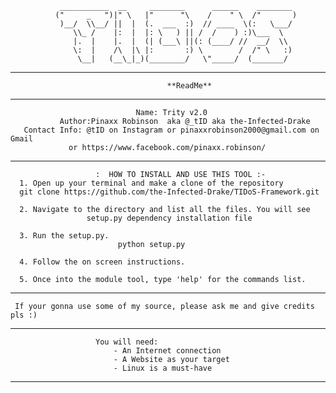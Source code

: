
               ___________  __     ________      ______    ________  
              ("     _   ")|" \   |"      "\    /    " \  /"       ) 
               )__/  \\__/ ||  |  (.  ___  :)  // ____  \(:   \___/  
                  \\_ /    |:  |  |: \   ) || /  /    ) :)\___  \    
                  |.  |    |.  |  (| (___\ ||(: (____/ //  __/  \\   
                  \:  |    /\  |\ |:       :) \        /  /" \   :)  
                   \__|   (__\_|_)(________/   \"_____/  (_______/   
                                                        
------------------------------------------------------------------------------------
                                       **ReadMe**
------------------------------------------------------------------------------------
                                Name: Trity v2.0
               Author:Pinaxx Robinson  aka @_tID aka the-Infected-Drake
       Contact Info: @tID on Instagram or pinaxxrobinson2000@gmail.com on Gmail
	             or https://www.facebook.com/pinaxx.robinson/
------------------------------------------------------------------------------------
                       :  HOW TO INSTALL AND USE THIS TOOL :-
	  1. Open up your terminal and make a clone of the repository
	  git clone https://github.com/the-Infected-Drake/TIDoS-Framework.git
	  
	  2. Navigate to the directory and list all the files. You will see 
	                 setup.py dependency installation file
	  
	  3. Run the setup.py.
	                        python setup.py
				
	  4. Follow the on screen instructions.
	  
	  5. Once into the module tool, type 'help' for the commands list.
------------------------------------------------------------------------------------
     If your gonna use some of my source, please ask me and give credits pls :)
------------------------------------------------------------------------------------
                       You will need:
                           - An Internet connection
                           - A Website as your target    
                           - Linux is a must-have
------------------------------------------------------------------------------------
